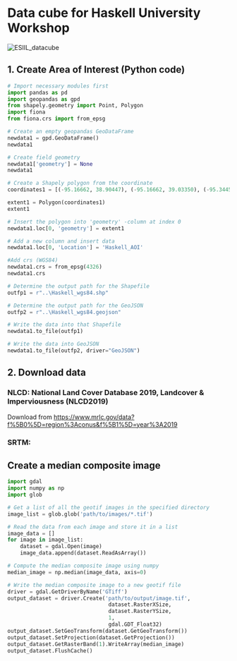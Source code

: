 # Data cube for Haskell University Workshop

![ESIIL_datacube](https://user-images.githubusercontent.com/67020853/210265589-598490f7-113b-4c9a-8cbf-48b67ab0a5c5.png)

## 1. Create Area of Interest (Python code)

```python
# Import necessary modules first
import pandas as pd
import geopandas as gpd
from shapely.geometry import Point, Polygon
import fiona
from fiona.crs import from_epsg

# Create an empty geopandas GeoDataFrame
newdata1 = gpd.GeoDataFrame()
newdata1

# Create field geometry
newdata1['geometry'] = None
newdata1

# Create a Shapely polygon from the coordinate
coordinates1 = [(-95.16662, 38.90447), (-95.16662, 39.03350), (-95.34454, 39.03350), (-95.34454, 38.90447)]

extent1 = Polygon(coordinates1)
extent1 

# Insert the polygon into 'geometry' -column at index 0
newdata1.loc[0, 'geometry'] = extent1

# Add a new column and insert data
newdata1.loc[0, 'Location'] = 'Haskell_AOI'

#Add crs (WGS84)
newdata1.crs = from_epsg(4326)
newdata1.crs

# Determine the output path for the Shapefile
outfp1 = r"..\Haskell_wgs84.shp"

# Determine the output path for the GeoJSON
outfp2 = r"..\Haskell_wgs84.geojson"

# Write the data into that Shapefile
newdata1.to_file(outfp1)

# Write the data into GeoJSON
newdata1.to_file(outfp2, driver="GeoJSON")
```

## 2. Download data

### NLCD: National Land Cover Database 2019, Landcover & Imperviousness (NLCD2019)

Download from https://www.mrlc.gov/data?f%5B0%5D=region%3Aconus&f%5B1%5D=year%3A2019

### SRTM: 

## Create a median composite image

```python
import gdal
import numpy as np
import glob

# Get a list of all the geotif images in the specified directory
image_list = glob.glob('path/to/images/*.tif')

# Read the data from each image and store it in a list
image_data = []
for image in image_list:
    dataset = gdal.Open(image)
    image_data.append(dataset.ReadAsArray())

# Compute the median composite image using numpy
median_image = np.median(image_data, axis=0)

# Write the median composite image to a new geotif file
driver = gdal.GetDriverByName('GTiff')
output_dataset = driver.Create('path/to/output/image.tif', 
                                dataset.RasterXSize, 
                                dataset.RasterYSize, 
                                1, 
                                gdal.GDT_Float32)
output_dataset.SetGeoTransform(dataset.GetGeoTransform())
output_dataset.SetProjection(dataset.GetProjection())
output_dataset.GetRasterBand(1).WriteArray(median_image)
output_dataset.FlushCache()
